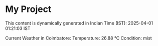 # My Project

This content is dynamically generated in Indian Time (IST): 2025-04-01 01:21:03 IST


Current Weather in Coimbatore:
Temperature: 26.88 °C
Condition: mist
